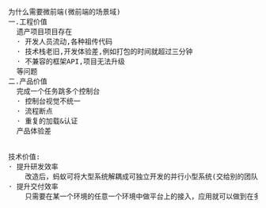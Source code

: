 <pre>
为什么需要微前端(微前端的场景域)
一.工程价值
  遗产项目项目存在
  · 开发人员流动,各种祖传代码
  · 技术栈老旧,开发体验差,例如打包的时间就超过三分钟
  · 不兼容的框架API,项目无法升级
  等问题
二.产品价值
  完成一个任务跳多个控制台
  · 控制台视觉不统一
  · 流程断点
  · 重复的加载&认证
  产品体验差


技术价值: 
· 提升研发效率
	改造后，蚂蚁可将大型系统解耦成可独立开发的并行小型系统(交给别的团队或使用可视化系统实现)，最后在运行时只需要将他们集成起来。
· 提升交付效率
	只需要在某一个环境的任意一个环境中做平台上的接入，应用就可以做到在多余的环境中不改代码，直接运行。
  
  </pre>
